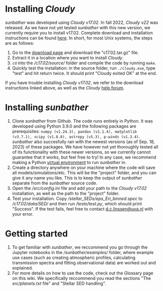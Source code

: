 # Installing _Cloudy_

_sunbather_ was developed using _Cloudy v17.02_. In fall 2022, _Cloudy v22_ was released. As we have not yet tested _sunbather_ with this new version, we currently require you to install v17.02. Complete download and installation instructions can be found [here](https://trac.nublado.org/wiki/StepByStep). In short, for most Unix systems, the steps are as follows:

1. Go to the [download page](https://data.nublado.org/cloudy_releases/c17/old/) and  download the "c17.02.tar.gz" file.
2. Extract it in a location where you want to install _Cloudy_.
3. `cd` into the _/c17.02/source/_ folder and compile the code by running `make`.
4. Quickly test the installation: in the source folder, run `./cloudy.exe`, type "test" and hit return twice. It should print "Cloudy exited OK" at the end.

If you have trouble installing _Cloudy v17.02_, we refer to the download instructions linked above, as well as the _Cloudy_ [help forum](https://cloudyastrophysics.groups.io/g/Main/topics).

# Installing _sunbather_

1. Clone _sunbather_ from Github. The code runs entirely in Python. It was developed using Python 3.9.0 and the following packages are prerequisites: `numpy (v1.24.3), pandas (v1.1.4), matplotlib (v3.7.1), scipy (v1.8.0), astropy (v5.3), p-winds (v1.3.4)`. _sunbather_ also succesfully ran with the newest versions (as of Sep. 18, 2023) of these packages. We have however not yet thoroughly tested all of its functionality with these newer versions, so we currently cannot guarantee that it works, but feel free to try! In any case, we recommend making a Python [virtual environment](https://realpython.com/python-virtual-environments-a-primer/) to run _sunbather_ in.
2. Create a directory anywhere on your machine where the code will save all models/simulations/etc. This will be the "project" folder, and you can give it any name you like. This is to keep the output of _sunbather_ separate from the _sunbather_ source code.
3. Open the _/src/config.ini_ file and add your path to the _Cloudy v17.02_ installation, as well as the path to the "project" folder.
4. Test your installation. Copy _/stellar_SEDs/eps_Eri_binned.spec_ to _/c17.02/data/SED/_ and then run _/tests/test.py_, which should print "Success". If the test fails, feel free to contact d.c.linssen@uva.nl with your error.

# Getting started

1. To get familiar with _sunbather_, we reccommend you go through the Jupyter notebooks in the _/sunbather/examples/_ folder, where example use cases (such as creating atmospheric profiles, calculating transmission spectra and fitting observational data) are worked out and explained. 
2. For more details on how to use the code, check out the Glossary page on this wiki. We specifically reccommend you read the sections "The _src/planets.txt_ file" and "Stellar SED handling". 